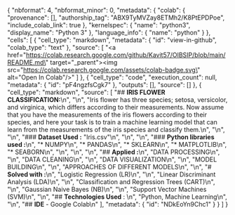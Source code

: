 {
  "nbformat": 4,
  "nbformat_minor": 0,
  "metadata": {
    "colab": {
      "provenance": [],
      "authorship_tag": "ABX9TyMVZay8ETMh2/K8PtEPDPoe",
      "include_colab_link": true
    },
    "kernelspec": {
      "name": "python3",
      "display_name": "Python 3"
    },
    "language_info": {
      "name": "python"
    }
  },
  "cells": [
    {
      "cell_type": "markdown",
      "metadata": {
        "id": "view-in-github",
        "colab_type": "text"
      },
      "source": [
        "<a href=\"https://colab.research.google.com/github/Kavit57/OIBSIP/blob/main/README.md\" target=\"_parent\"><img src=\"https://colab.research.google.com/assets/colab-badge.svg\" alt=\"Open In Colab\"/></a>"
      ]
    },
    {
      "cell_type": "code",
      "execution_count": null,
      "metadata": {
        "id": "pF4ngzfsCgk7"
      },
      "outputs": [],
      "source": []
    },
    {
      "cell_type": "markdown",
      "source": [
        "## **IRIS FLOWER CLASSIFICATION:**\n",
        "\n",
        "Iris flower has three species; setosa, versicolor, and virginica, which differs according to their measurements. Now assume that you have the measurements of the iris flowers according to their species, and here your task is to train a machine learning model that can learn from the measurements of the iris species and classify them.\n",
        "\n",
        "\n",
        "### **Dataset Used :** \"Iris.csv\"\n",
        "\n",
        "\n",
        "### **Python libraries used :**\n",
        "*   NUMPY\n",
        "*   PANDAS\n",
        "*   SKLEARN\n",
        "*   MATPLOTLIB\n",
        "*   SEABORN\n",
        "\n",
        "\n",
        "\n",
        "## **Applied :**\n",
        "DATA PROCESSING\n",
        "\n",
        "DATA CLEANING\n",
        "\n",
        "DATA VISUALIZATION\n",
        "\n",
        "MODEL BUILDING\n",
        "\n",
        "APPROACHES OF DIFFERENT MODELS\n",
        "\n",
        "# **Solved with :**\n",
        "Logistic Regression (LR)\n",
        "\n",
        "Linear Discriminant Analysis (LDA)\n",
        "\n",
        "Classification and Regression Trees (CART)\n",
        "\n",
        "Gaussian Naive Bayes (NB)\n",
        "\n",
        "Support Vector Machines (SVM)\n",
        "\n",
        "## **Technologies Used** : \n",
        "Python, Machine Learning\n",
        "\n",
        "## **IDE** - Google Colab\n"
      ],
      "metadata": {
        "id": "NDkEoYn9Chc1"
      }
    }
  ]
}